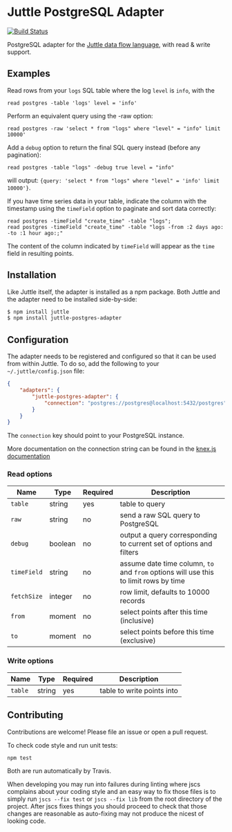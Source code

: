 # Juttle PostgreSQL Adapter

[![Build Status](https://travis-ci.org/juttle/juttle-postgres-adapter.svg)](https://travis-ci.org/juttle/juttle-postgres-adapter)


PostgreSQL adapter for the [Juttle data flow
language](https://github.com/juttle/juttle), with read & write support.

## Examples

Read rows from your `logs` SQL table where the log `level` is `info`, with the
```juttle
read postgres -table 'logs' level = 'info'
```

Perform an equivalent query using the -raw option:

```juttle
read postgres -raw 'select * from "logs" where "level" = "info" limit 10000'
```

Add a `debug` option to return the final SQL query instead (before any pagination):

```juttle
read postgres -table "logs" -debug true level = "info"
```

will output: `{query: 'select * from "logs" where "level" = 'info' limit 10000'}`.

If you have time series data in your table, indicate the column with the
timestamp using the `timeField` option to paginate and sort data correctly:

```juttle
read postgres -timeField "create_time" -table "logs";
read postgres -timeField "create_time" -table "logs -from :2 days ago: -to :1 hour ago:;"
```

The content of the column indicated by `timeField` will appear as the `time`
field in resulting points.

## Installation

Like Juttle itself, the adapter is installed as a npm package. Both Juttle and
the adapter need to be installed side-by-side:

```bash
$ npm install juttle
$ npm install juttle-postgres-adapter
```

## Configuration

The adapter needs to be registered and configured so that it can be used from
within Juttle. To do so, add the following to your `~/.juttle/config.json` file:

```json
{
    "adapters": {
        "juttle-postgres-adapter": {
            "connection": "postgres://postgres@localhost:5432/postgres"
        }
    }
}
```

The `connection` key should point to your PostgreSQL instance.

More documentation on the connection string can be found in the [knex.js documentation](http://knexjs.org/#Installation-client)

### Read options

Name | Type | Required | Description
-----|------|----------|-------------
`table`   | string | yes | table to query
`raw` | string | no | send a raw SQL query to PostgreSQL
`debug` | boolean | no | output a query corresponding to current set of options and filters
`timeField` | string | no | assume date time column, `to` and `from` options will use this to limit rows by time
`fetchSize` | integer | no | row limit, defaults to 10000 records
`from` | moment | no | select points after this time (inclusive)
`to`   | moment | no | select points before this time (exclusive)

### Write options

Name | Type | Required | Description
-----|------|----------|-------------
`table`   | string | yes | table to write points into

## Contributing

Contributions are welcome! Please file an issue or open a pull request.

To check code style and run unit tests:
```
npm test
```

Both are run automatically by Travis.

When developing you may run into failures during linting where jscs complains
about your coding style and an easy way to fix those files is to simply run
`jscs --fix test` or `jscs --fix lib` from the root directory of the project.
After jscs fixes things you should proceed to check that those changes are
reasonable as auto-fixing may not produce the nicest of looking code.

